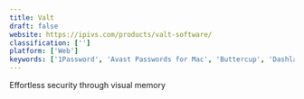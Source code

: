 ```yaml
---
title: Valt
draft: false 
website: https://ipivs.com/products/valt-software/
classification: ['']
platform: ['Web']
keywords: ['1Password', 'Avast Passwords for Mac', 'Buttercup', 'Dashlane', 'Dashlane Password Changer', 'Getpass', 'Gpass', 'Lastpass', 'Magic Password', 'MasterPassword', 'Mediasite', 'Opencast', 'PassHints', 'Passweird', 'Passwork', 'Sezion', 'XKCD-style password']
---
```

Effortless security through visual memory